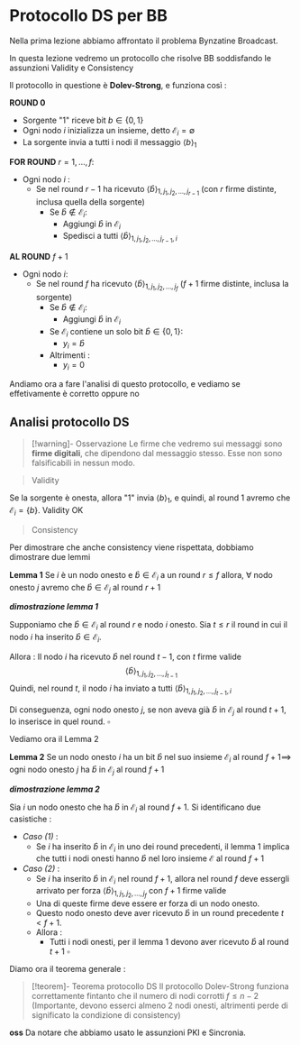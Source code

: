 # Protocollo DS per BB

Nella prima lezione abbiamo affrontato il problema Bynzatine Broadcast.

In questa lezione vedremo un protocollo che risolve BB soddisfando le assunzioni Validity e Consistency

Il protocollo in questione è **Dolev-Strong**, e funziona così : 

**ROUND 0**
- Sorgente "1" riceve bit $b\in\{0,1\}$
- Ogni nodo $i$ inizializza un insieme, detto $\mathcal E_i=\emptyset$
- La sorgente invia a tutti i nodi il messaggio $\langle b\rangle_1$

**FOR ROUND** $r=1,\dots,f$:
- Ogni nodo $i$ : 
	- Se nel round $r-1$ ha ricevuto $\langle \hat{b}\rangle_{1,j_1,j_2,\dots,j_{r-1}}$ (con $r$ firme distinte, inclusa quella della sorgente)
		- Se $\hat{b}\not\in\mathcal E_i$:
			- Aggiungi $\hat{b}$ in $\mathcal E_i$
			- Spedisci a tutti $\langle \hat{b}\rangle_{1,j_1,j_2,\dots,j_{r-1},i}$

**AL ROUND** $f+1$
- Ogni nodo $i$:
	- Se nel round $f$ ha ricevuto $\langle \hat{b}\rangle_{1,j_1,j_2,\dots,j_{f}}$ ($f+1$ firme distinte, inclusa la sorgente)
		- Se $\hat{b}\not\in\mathcal E_i$:
			- Aggiungi $\hat{b}$ in $\mathcal E_i$
		- Se $\mathcal E_i$ contiene un solo bit $\hat{b}\in\{0,1\}$:
			- $y_i=\hat{b}$
		- Altrimenti :
			- $y_i=0$

Andiamo ora a fare l'analisi di questo protocollo, e vediamo se effetivamente è corretto oppure no

## Analisi protocollo DS

>[!warning]- Osservazione
>Le firme che vedremo sui messaggi sono **firme digitali**, che dipendono dal messaggio stesso.
>Esse non sono falsificabili in nessun modo.


>Validity

Se la sorgente è onesta, allora "1" invia $\langle b\rangle_1$, e quindi, al round 1 avremo che $\mathcal E_i=\{b\}$. Validity OK

>Consistency

Per dimostrare che anche consistency viene rispettata, dobbiamo dimostrare due lemmi

**Lemma 1**
Se $i$ è un nodo onesto e $\hat{b}\in\mathcal E_i$ a un round $r\leq f$ allora, $\forall$ nodo onesto $j$ avremo che $\hat{b}\in\mathcal E_j$ al round $r+1$

***dimostrazione lemma 1***

Supponiamo che $\hat{b}\in\mathcal E_i$ al round $r$ e nodo $i$ onesto.
Sia $t\leq r$ il round in cui il nodo $i$ ha inserito $\hat{b}\in\mathcal E_i$.

Allora : 
Il nodo $i$ ha ricevuto $\hat{b}$ nel round $t-1$, con $t$ firme valide $$\langle\hat{b}\rangle_{1,j_1,j_2,\dots,j_{t-1}}$$
Quindi, nel round $t$, il nodo $i$ ha inviato a tutti $\langle\hat{b}\rangle_{1,j_1,j_2,\dots,j_{t-1},i}$

Di conseguenza, ogni nodo onesto $j$, se non aveva già $\hat{b}$ in $\mathcal E_j$ al round $t+1$, lo inserisce in quel round. $\square$ 

Vediamo ora il Lemma 2

**Lemma 2**
Se un nodo onesto $i$ ha un bit $\hat{b}$ nel suo insieme $\mathcal E_i$ al round $f+1\implies$ ogni nodo onesto $j$ ha $\hat{b}$ in $\mathcal E_j$ al round $f+1$

***dimostrazione lemma 2***

Sia $i$ un nodo onesto che ha $\hat{b}$ in $\mathcal E_i$ al round $f+1$. Si identificano due casistiche :
- *Caso (1)* :
	- Se $i$ ha inserito $\hat{b}$ in $\mathcal E_i$ in uno dei round precedenti, il lemma 1 implica che tutti i nodi onesti hanno $\hat{b}$ nel loro insieme $\mathcal E$ al round $f+1$
- *Caso (2)* :
	- Se $i$ ha inserito $\hat{b}$ in $\mathcal E_i$ nel round $f+1$, allora nel round $f$ deve essergli arrivato per forza $\langle \hat{b}\rangle_{1,j_1,j_2,\dots,j_{f}}$ con $f+1$ firme valide
	- Una di queste firme deve essere er forza di un nodo onesto.
	- Questo nodo onesto deve aver ricevuto $\hat{b}$ in un round precedente $t\lt f+1$. 
	- Allora : 
		- Tutti i nodi onesti, per il lemma 1 devono aver ricevuto $\hat{b}$ al round $t+1$
$\square$

Diamo ora il teorema generale :

>[!teorem]- Teorema protocollo DS
>Il protocollo Dolev-Strong funziona correttamente fintanto che il numero di nodi corrotti $f\leq n-2$
>(Importante, devono esserci almeno $2$ nodi onesti, altrimenti perde di significato la condizione di consistency)

**oss**
Da notare che abbiamo usato le assunzioni PKI e Sincronia.
